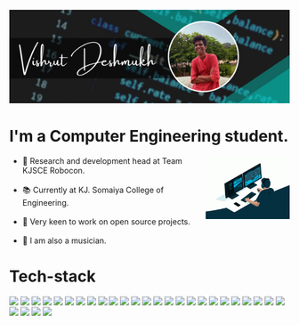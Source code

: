 <p><center><img src="Header.png" alt="beetroot16" /></p></center>

# I'm a Computer Engineering student.

<img width="30%" align="right" alt="Github" src="coding.gif" />

- 🤖 Research and development head at Team KJSCE Robocon.
<br></br>
- 📚 Currently at KJ. Somaiya College of Engineering.
<br></br>
- 👾 Very keen to work on open source projects.
<br></br>
- 🎸 I am also a musician.

# Tech-stack

<img width="30px" src="https://cdn.jsdelivr.net/gh/devicons/devicon/icons/python/python-original.svg"/>
<img width="30px" src="https://cdn.jsdelivr.net/gh/devicons/devicon/icons/matlab/matlab-original.svg"/>
<img width="30px" src="https://cdn.jsdelivr.net/gh/devicons/devicon/icons/c/c-original.svg"/>
<img width="30px" src="https://cdn.jsdelivr.net/gh/devicons/devicon/icons/cplusplus/cplusplus-original.svg"/>
<img width="30px" src="https://cdn.jsdelivr.net/gh/devicons/devicon/icons/arduino/arduino-original.svg"/>
<img width="30px" src="https://cdn.jsdelivr.net/gh/devicons/devicon/icons/java/java-original.svg"/>
<img width="30px" src="https://cdn.jsdelivr.net/gh/devicons/devicon/icons/html5/html5-original.svg"/>
<img width="30px" src="https://cdn.jsdelivr.net/gh/devicons/devicon/icons/css3/css3-original.svg"/>
<img width="30px" src="https://cdn.jsdelivr.net/gh/devicons/devicon/icons/bootstrap/bootstrap-original.svg"/>
<img width="30px" src="https://cdn.jsdelivr.net/gh/devicons/devicon/icons/javascript/javascript-plain.svg"/>
<img width="30px" src="https://cdn.jsdelivr.net/gh/devicons/devicon/icons/jquery/jquery-original.svg"/>
<img width="30px" src="https://cdn.jsdelivr.net/gh/devicons/devicon/icons/bash/bash-original.svg"/>
<img width="30px" src="https://cdn.jsdelivr.net/gh/devicons/devicon/icons/git/git-original.svg"/>
<img width="30px" src="https://raw.githubusercontent.com/rahulbanerjee26/githubAboutMeGenerator/main/icons/github.svg"/>
<img width="30px" src="https://cdn.jsdelivr.net/gh/devicons/devicon/icons/linux/linux-original.svg"/>
<img width="30px" src="https://cdn.jsdelivr.net/gh/devicons/devicon/icons/ubuntu/ubuntu-plain.svg"/>
<img width="30px" src="https://cdn.jsdelivr.net/gh/devicons/devicon/icons/debian/debian-original.svg"/>
<img width="30px" src="https://cdn.jsdelivr.net/gh/devicons/devicon/icons/vscode/vscode-original.svg"/>
<img width="30px" src="https://cdn.jsdelivr.net/gh/devicons/devicon/icons/opencv/opencv-original.svg"/>
<img width="30px" src="https://cdn.jsdelivr.net/gh/devicons/devicon/icons/numpy/numpy-original.svg"/>
<img width="30px" src="https://cdn.jsdelivr.net/gh/devicons/devicon/icons/tensorflow/tensorflow-original.svg"/>
<img width="30px" src="https://cdn.jsdelivr.net/gh/devicons/devicon/icons/anaconda/anaconda-original.svg"/>
<img width="30px" src="https://cdn.jsdelivr.net/gh/devicons/devicon/icons/pandas/pandas-original.svg"/>
<img width="30px" src="https://cdn.jsdelivr.net/gh/devicons/devicon/icons/kaggle/kaggle-original.svg"/>
<img width="30px" src="https://cdn.jsdelivr.net/gh/devicons/devicon/icons/heroku/heroku-original.svg"/>
<img width="30px" src="https://raw.githubusercontent.com/rahulbanerjee26/githubAboutMeGenerator/main/icons/stack-overflow.svg"/>
<img width="30px" src="https://raw.githubusercontent.com/rahulbanerjee26/githubAboutMeGenerator/main/icons/youtube.svg"/>
<img width="30px" src="https://raw.githubusercontent.com/rahulbanerjee26/githubAboutMeGenerator/main/icons/discord.svg"/>
<img width="30px" src="https://cdn.jsdelivr.net/gh/devicons/devicon/icons/canva/canva-original.svg"/>





